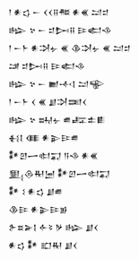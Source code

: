 <div class='block'>
<div class='line'>𒁹 𒀭𒌓 𒀸 𒌋𒌋𒍝𒍣 𒀭𒌍 𒁺𒄑</div>
<div class='line'>𒈗 𒆳 𒀸 𒄑𒄖𒍝 𒄿𒅗𒈾</div>
<div class='line'>𒁹 𒀸𒈨 𒀭𒋫𒉡 𒌍 𒆠𒋫𒉡 𒌍 𒁺𒄑</div>
<div class='line'>𒁼 𒄑𒄖𒍝 𒄿𒅗𒈾</div>
<div class='line'>𒈗 𒆳 𒀸 𒆤𒋾𒋙 𒁺𒊍</div>
<div class='line'>𒁹 𒀸𒈨 𒌋 𒌍 𒋗𒋫𒌅𒌋</div>
<div class='line'>𒈗 𒆳 𒊻𒉡 𒌑𒊐𒉺𒀾</div>
<div class='line'>𒈬𒋙 𒈪 𒀭𒉌𒄿𒌑</div>
<div class='line'>𒀯𒇻𒅂𒊕𒍑 𒀀𒈾 𒀭𒌍</div>
<div class='line'>𒅅𒁲𒊑𒅁 𒀯𒇻𒅂𒊕𒍑</div>
<div class='line'>𒀯 𒑱 𒀭𒌓 𒋗𒌑</div>
<div class='line'>𒆠𒄿 𒀭𒉌𒄿𒂊</div>
<div class='line'>𒉿𒊺𒅕𒋙 𒅆𒂟 𒃻 𒈗 𒋗𒌋</div>
<div class='line'>𒀭𒌓 𒀯 𒊬𒊑 𒋗𒌋</div>
</div>